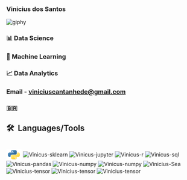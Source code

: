 ### Vinicius dos Santos
![giphy](https://github.com/ViniciusCantanhede/ViniciusCantanhede/assets/111459715/e1da42e1-9998-4473-add4-1d143b9d21f2)

### 📊 Data Science
### :robot: Machine Learning
### 📈 Data Analytics 
### Email - viniciuscantanhede@gmail.com
### :brazil:
## 🛠 &nbsp;Languages/Tools

<div style="display: inline_block"><br>
  <img align="center" alt="Vinicus-Python" height="30" width="40" src="https://raw.githubusercontent.com/devicons/devicon/master/icons/python/python-original.svg">
  <img align="center" alt="Vinicus-sklearn" height="30" width="40" src="https://cdn.jsdelivr.net/gh/devicons/devicon@latest/icons/scikitlearn/scikitlearn-original.svg"/>
  <img align="center" alt="Vinicus-jupyter" height="30" width="40" src="https://cdn.jsdelivr.net/gh/devicons/devicon@latest/icons/jupyter/jupyter-original.svg"/>
  <img align="center" alt="Vinicus-r" height="30" width="40" src="https://cdn.jsdelivr.net/gh/devicons/devicon@latest/icons/r/r-original.svg"/>
  <img align="center" alt="Vinicus-sql" height="30" src="https://cdn.jsdelivr.net/gh/devicons/devicon@latest/icons/mysql/mysql-original.svg"/> 
  <img align="center" alt="Vinicus-pandas" height="30" src="https://cdn.jsdelivr.net/gh/devicons/devicon@latest/icons/pandas/pandas-original.svg"/>
  <img align="center" alt="Vinicus-numpy" height="30" src="https://cdn.jsdelivr.net/gh/devicons/devicon@latest/icons/numpy/numpy-original.svg"/>
  <img align="center" alt="Vinicus-numpy" height="30" src="https://cdn.jsdelivr.net/gh/devicons/devicon@latest/icons/github/github-original.svg"/>
  <img align="center" alt="Vinicius-Sea" height="30" src= "https://seaborn.pydata.org/_images/logo-mark-lightbg.svg"/>
  <img align="center" alt="Vinicius-tensor" height="30" src="https://cdn.jsdelivr.net/gh/devicons/devicon@latest/icons/tensorflow/tensorflow-original.svg"/>
  <img align="center" alt="Vinicius-tensor" height="30"src="https://cdn.jsdelivr.net/gh/devicons/devicon@latest/icons/pytorch/pytorch-original.svg"/>
  <img align="center" alt="Vinicius-tensor" height="30"src="https://cdn.jsdelivr.net/gh/devicons/devicon@latest/icons/keras/keras-original-wordmark.svg"/>
</div>


